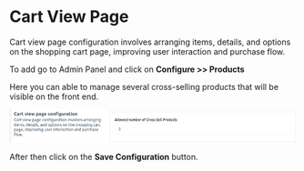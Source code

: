 # Cart View Page

Cart view page configuration involves arranging items, details, and options on the shopping cart page, improving user interaction and purchase flow.

To add go to Admin Panel and click on **Configure >> Products**

Here you can able to manage several cross-selling products that will be visible on the front end.

![Cart Configuration](../../assets/2.3.0/images/configure/cartpageConfiguration.png)

After then click on the **Save Configuration** button.
